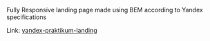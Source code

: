 Fully Responsive landing page made using BEM according to Yandex specifications

Link: [yandex-praktikum-landing](https://yandex-praktikum-landing.vercel.app/)
